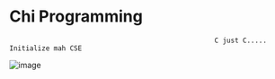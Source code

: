 # Chi Programming 
                                                       C just C..... Initialize mah CSE
![image](https://github.com/user-attachments/assets/5855c52f-5899-4175-8369-81ebbd29b07b)

